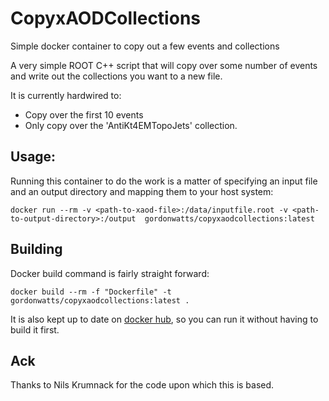 # CopyxAODCollections
Simple docker container to copy out a few events and collections

A very simple ROOT C++ script that will copy over some number of events and write out the collections
you want to a new file.

It is currently hardwired to:

- Copy over the first 10 events
- Only copy over the 'AntiKt4EMTopoJets' collection.

## Usage:

Running this container to do the work is a matter of specifying an input file and an output directory and mapping them to your
host system:

```
docker run --rm -v <path-to-xaod-file>:/data/inputfile.root -v <path-to-output-directory>:/output  gordonwatts/copyxaodcollections:latest
```

## Building

Docker build command is fairly straight forward:

```
docker build --rm -f "Dockerfile" -t gordonwatts/copyxaodcollections:latest .
```

It is also kept up to date on [docker hub](https://cloud.docker.com/repository/registry-1.docker.io/gordonwatts/copyxaodcollections),
so you can run it without having to build it first.

## Ack

Thanks to Nils Krumnack for the code upon which this is based.
